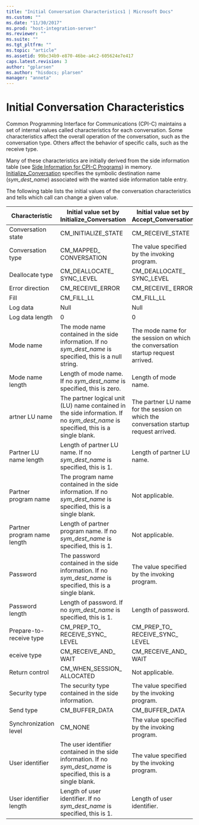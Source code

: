 ```yaml
---
title: "Initial Conversation Characteristics1 | Microsoft Docs"
ms.custom: ""
ms.date: "11/30/2017"
ms.prod: "host-integration-server"
ms.reviewer: ""
ms.suite: ""
ms.tgt_pltfrm: ""
ms.topic: "article"
ms.assetid: 99bc34b9-e870-46be-a4c2-605624e7e417
caps.latest.revision: 3
author: "gplarsen"
ms.author: "hisdocs; plarsen"
manager: "anneta"
---
```

# Initial Conversation Characteristics
Common Programming Interface for Communications (CPI-C) maintains a set of internal values called characteristics for each conversation. Some characteristics affect the overall operation of the conversation, such as the conversation type. Others affect the behavior of specific calls, such as the receive type.  
  
 Many of these characteristics are initially derived from the side information table (see [Side Information for CPI-C Programs](../core/side-information-for-cpi-c-programs1.md)) in memory. [Initialize_Conversation](./initialize-conversation-cpi-c-1.md) specifies the symbolic destination name (*sym_dest_name*) associated with the wanted side information table entry.  
  
 The following table lists the initial values of the conversation characteristics and tells which call can change a given value.  
  
|Characteristic|Initial value set by Initialize_Conversation|Initial value set by Accept_Conversation|Can be changed by|  
|--------------------|---------------------------------------------------|-----------------------------------------------|-----------------------|  
|Conversation state|CM_INITIALIZE_STATE|CM_RECEIVE_STATE|Depends on call|  
|Conversation type|CM_MAPPED_ CONVERSATION|The value specified by the invoking program.|[Set_Conversation_Type](./set-conversation-type-cpi-c-1.md)|  
|Deallocate type|CM_DEALLOCATE_ SYNC_LEVEL|CM_DEALLOCATE_ SYNC_LEVEL|[Set_Deallocate_Type](./set-deallocate-type-cpi-c-1.md)|  
|Error direction|CM_RECEIVE_ERROR|CM_RECEIVE_ ERROR|[Set_Error_Direction](./set-error-direction-cpi-c-1.md)|  
|Fill|CM_FILL_LL|CM_FILL_LL|[Set_Fill](./set-fill-cpi-c-1.md)|  
|Log data|Null|Null|[Set_Log_Data](./set-log-data-cpi-c-2.md)|  
|Log data length|0|0|[Set_Log_Data](./set-log-data-cpi-c-2.md)|  
|Mode name|The mode name contained in the side information. If no *sym_dest_name* is specified, this is a null string.|The mode name for the session on which the conversation startup request arrived.|[Set_Mode_Name](./set-mode-name-cpi-c-2.md)|  
|Mode name length|Length of mode name. If no *sym_dest_name* is specified, this is zero.|Length of mode name.|[Set_Mode_Name](./set-mode-name-cpi-c-2.md)|  
artner LU name|The partner logical unit (LU) name contained in the side information. If no *sym_dest_name* is specified, this is a single blank.|The partner LU name for the session on which the conversation startup request arrived.|[Set_Partner_LU_Name](./set-partner-lu-name-cpi-c-2.md)|  
|Partner LU name length|Length of partner LU name. If no *sym_dest_name* is specified, this is 1.|Length of partner LU name.|[Set_Partner_LU_Name](./set-partner-lu-name-cpi-c-2.md)|  
|Partner program name|The program name contained in the side information. If no *sym_dest_name* is specified, this is a single blank.|Not applicable.|[Set_TP_Name](./set-tp-name-cpi-c-1.md)|  
|Partner program name length|Length of partner program name. If no *sym_dest_name* is specified, this is 1.|Not applicable.|[Set_TP_Name](./set-tp-name-cpi-c-1.md)|  
|Password|The password contained in the side information. If no *sym_dest_name* is specified, this is a single blank.|The value specified by the invoking program.|[Set_Conversation_Security_Password](./set-conversation-security-password-cpi-c-1.md)|  
|Password length|Length of password. If no *sym_dest_name* is specified, this is 1.|Length of password.|[Set_Conversation_Security_Password](./set-conversation-security-password-cpi-c-1.md)|  
|Prepare-to-receive type|CM_PREP_TO_ RECEIVE_SYNC_ LEVEL|CM_PREP_TO_ RECEIVE_SYNC_ LEVEL|[Set_Prepare_To_Receive_Type](./set-prepare-to-receive-type-cpi-c-1.md)|  
eceive type|CM_RECEIVE_AND_ WAIT|CM_RECEIVE_AND_ WAIT|[Set_Receive_Type](./set-receive-type-cpi-c-2.md)|  
|Return control|CM_WHEN_SESSION_ ALLOCATED|Not applicable.|[Set_Return_Control](./set-return-control-cpi-c-2.md)|  
|Security type|The security type contained in the side information.|The value specified by the invoking program.|[Set_Conversation_Security_Type](./set-conversation-security-type-cpi-c-1.md)|  
|Send type|CM_BUFFER_DATA|CM_BUFFER_DATA|[Set_Send_Type](./set-send-type-cpi-c-2.md)|  
|Synchronization level|CM_NONE|The value specified by the invoking program.|[Set_Sync_Level](./set-sync-level-cpi-c-1.md)|  
|User identifier|The user identifier contained in the side information. If no *sym_dest_name* is specified, this is a single blank.|The value specified by the invoking program.|[Set_Conversation_Security_User_ID](./set-conversation-security-user-id-cpi-c-1.md)|  
|User identifier length|Length of user identifier. If no *sym_dest_name* is specified, this is 1.|Length of user identifier.|[Set_Conversation_Security_User_ID](./set-conversation-security-user-id-cpi-c-1.md)|